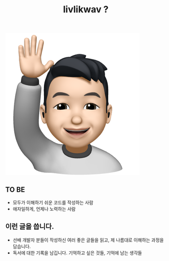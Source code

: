 ﻿---
title: "livlikwav ?"
permalink: /about/
layout: single
---

![hello_mimoticon_img](/assets/images/bio_hello.png)

## TO BE
- 모두가 이해하기 쉬운 코드를 작성하는 사람
- 애자일하게, 언제나 노력하는 사람

## 이런 글을 씁니다.
- 선배 개발자 분들이 작성하신 여러 좋은 글들을 읽고,
  제 나름대로 이해하는 과정을 담습니다. 
- 독서에 대한 기록을 남깁니다.
  기억하고 싶은 것들, 기억에 남는 생각들